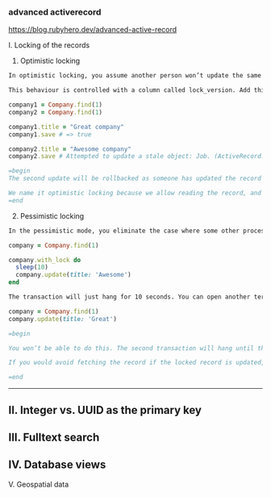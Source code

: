 ### advanced activerecord
https://blog.rubyhero.dev/advanced-active-record

I. Locking of the records
1. Optimistic locking
~~~html
In optimistic locking, you assume another person won’t update the same record simultaneously. If this is going to happen, the application should raise an error.

This behaviour is controlled with a column called lock_version. Add this column to your model, and Rails will automatically apply optimistic locking. This is what it looks like in practice when you have the lock_version column in your table:
~~~

~~~ruby
company1 = Company.find(1)
company2 = Company.find(1)

company1.title = "Great company"
company1.save # => true

company2.title = "Awesome company"
company2.save # Attempted to update a stale object: Job. (ActiveRecord::StaleObjectError)

=begin
The second update will be rollbacked as someone has updated the record in the meantime. In this example, we process both records in the same console, but in real applications, it will control concurrent processes.

We name it optimistic locking because we allow reading the record, and we assume there will be no conflicts,s so there is no need to lock exclusively and disallow other people from dealing with this record.
=end
~~~

2. Pessimistic locking
~~~html
In the pessimistic mode, you eliminate the case where some other process will update or even fetch the record when the transaction is not committed. Let’s consider this case:
~~~

~~~ruby
company = Company.find(1)

company.with_lock do
  sleep(10)
  company.update(title: 'Awesome')
end
~~~

~~~html
The transaction will just hang for 10 seconds. You can open another terminal window and try to update the record:
~~~

~~~ruby
company = Company.find(1)
company.update(title: 'Great')

=begin

You won’t be able to do this. The second transaction will hang until the locked one is finished. After the first transaction is finished, the second will finish, and both users will see the title as "Great".

If you would avoid fetching the record if the locked record is updated, you would have to replace Company.find(1) with Company.lock.find(1). There are a few ways you can lock records with Rails, but since this article is just an introduction, I won’t go into details about it.

=end
~~~

------------------------------------------------------
II. Integer vs. UUID as the primary key
------------------------------------------------------
III. Fulltext search
------------------------------------------------------
IV. Database views
------------------------------------------------------
V. Geospatial data

